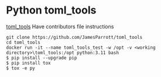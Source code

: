 # Python toml_tools



[toml_tools](https://github.com/JamesParrott/toml_tools)
Have contributors file instructions

```
git clone https://github.com/JamesParrott/toml_tools
cd toml_tools
docker run -it --name toml_tools_test -w /opt -v <working directory>\toml_tools:/opt python:3.11 bash
$ pip install --upgrade pip
$ pip install tox
$ tox -e py
```


